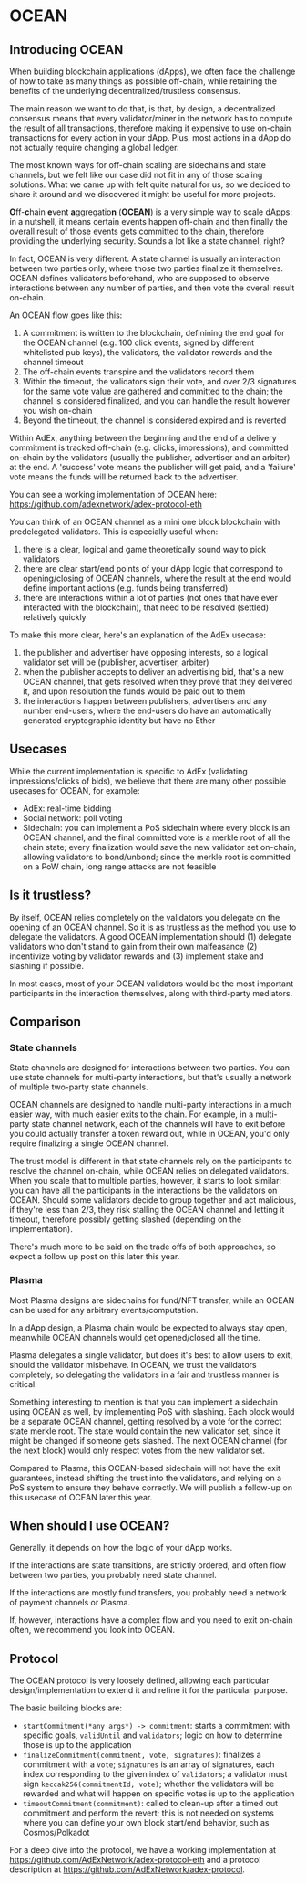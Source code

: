 # OCEAN

## Introducing OCEAN

When building blockchain applications (dApps), we often face the challenge of how to take as many things as possible off-chain, while retaining the benefits of the underlying decentralized/trustless consensus.

The main reason we want to do that, is that, by design, a decentralized consensus means that every validator/miner in the network has to compute the result of all transactions, therefore making it expensive to use on-chain transactions for every action in your dApp. Plus, most actions in a dApp do not actually require changing a global ledger.

The most known ways for off-chain scaling are sidechains and state channels, but we felt like our case did not fit in any of those scaling solutions. What we came up with felt quite natural for us, so we decided to share it around and we discovered it might be useful for more projects.

**O**ff-**c**hain **e**vent **a**ggregatio**n** (**OCEAN**) is a very simple way to scale dApps: in a nutshell, it means certain events happen off-chain and then finally the overall result of those events gets committed to the chain, therefore providing the underlying security. Sounds a lot like a state channel, right?

In fact, OCEAN is very different. A state channel is usually an interaction between two parties only, where those two parties finalize it themselves. OCEAN defines validators beforehand, who are supposed to observe interactions between any number of parties, and then vote the overall result on-chain.

An OCEAN flow goes like this:

1. A commitment is written to the blockchain, definining the end goal for the OCEAN channel (e.g. 100 click events, signed by different whitelisted pub keys), the validators, the validator rewards and the channel timeout
2. The off-chain events transpire and the validators record them
3. Within the timeout, the validators sign their vote, and over 2/3 signatures for the same vote value are gathered and committed to the chain; the channel is considered finalized, and you can handle the result however you wish on-chain
4. Beyond the timeout, the channel is considered expired and is reverted

Within AdEx, anything between the beginning and the end of a delivery commitment is tracked off-chain (e.g. clicks, impressions), and committed on-chain by the validators (usually the publisher, advertiser and an arbiter) at the end. A 'success' vote means the publisher will get paid, and a 'failure' vote means the funds will be returned back to the advertiser.

You can see a working implementation of OCEAN here: https://github.com/adexnetwork/adex-protocol-eth

You can think of an OCEAN channel as a mini one block blockchain with predelegated validators. This is especially useful when:

1) there is a clear, logical and game theoretically sound way to pick validators
2) there are clear start/end points of your dApp logic that correspond to opening/closing of OCEAN channels, where the result at the end would define important actions (e.g. funds being transferred)
3) there are interactions within a lot of parties (not ones that have ever interacted with the blockchain), that need to be resolved (settled) relatively quickly

To make this more clear, here's an explanation of the AdEx usecase:

1) the publisher and advertiser have opposing interests, so a logical validator set will be (publisher, advertiser, arbiter)
2) when the publisher accepts to deliver an advertising bid, that's a new OCEAN channel, that gets resolved when they prove that they delivered it, and upon resolution the funds would be paid out to them
3) the interactions happen between publishers, advertisers and any number end-users, where the end-users do have an automatically generated cryptographic identity but have no Ether

## Usecases

While the current implementation is specific to AdEx (validating impressions/clicks of bids), we believe that there are many other possible usecases for OCEAN, for example:

* AdEx: real-time bidding
* Social network: poll voting
* Sidechain: you can implement a PoS sidechain where every block is an OCEAN channel, and the final committed vote is a merkle root of all the chain state; every finalization would save the new validator set on-chain, allowing validators to bond/unbond; since the merkle root is committed on a PoW chain, long range attacks are not feasible

## Is it trustless?

By itself, OCEAN relies completely on the validators you delegate on the opening of an OCEAN channel. So it is as trustless as the method you use to delegate the validators. A good OCEAN implementation should (1) delegate validators who don't stand to gain from their own malfeasance (2) incentivize voting by validator rewards and (3) implement stake and slashing if possible.

In most cases, most of your OCEAN validators would be the most important participants in the interaction themselves, along with third-party mediators.

## Comparison

### State channels

State channels are designed for interactions between two parties. You can use state channels for multi-party interactions, but that's usually a network of multiple two-party state channels.

OCEAN channels are designed to handle multi-party interactions in a much easier way, with much easier exits to the chain. For example, in a multi-party state channel network, each of the channels will have to exit before you could actually transfer a token reward out, while in OCEAN, you'd only require finalizing a single OCEAN channel.

The trust model is different in that state channels rely on the participants to resolve the channel on-chain, while OCEAN relies on delegated validators. When you scale that to multiple parties, however, it starts to look similar: you can have all the participants in the interactions be the validators on OCEAN. Should some validators decide to group together and act malicious, if they're less than 2/3, they risk stalling the OCEAN channel and letting it timeout, therefore possibly getting slashed (depending on the implementation).

There's much more to be said on the trade offs of both approaches, so expect a follow up post on this later this year.

### Plasma

Most Plasma designs are sidechains for fund/NFT transfer, while an OCEAN can be used for any arbitrary events/computation.

In a dApp design, a Plasma chain would be expected to always stay open, meanwhile OCEAN channels would get opened/closed all the time.

Plasma delegates a single validator, but does it's best to allow users to exit, should the validator misbehave. In OCEAN, we trust the validators completely, so delegating the validators in a fair and trustless manner is critical.

Something interesting to mention is that you can implement a sidechain using OCEAN as well, by implementing PoS with slashing. Each block would be a separate OCEAN channel, getting resolved by a vote for the correct state merkle root. The state would contain the new validator set, since it might be changed if someone gets slashed. The next OCEAN channel (for the next block) would only respect votes from the new validator set.

Compared to Plasma, this OCEAN-based sidechain will not have the exit guarantees, instead shifting the trust into the validators, and relying on a PoS system to ensure they behave correctly. We will publish a follow-up on this usecase of OCEAN later this year.


## When should I use OCEAN?

Generally, it depends on how the logic of your dApp works.

If the interactions are state transitions, are strictly ordered, and often flow between two parties, you probably need state channel.

If the interactions are mostly fund transfers, you probably need a network of payment channels or Plasma.

If, however, interactions have a complex flow and you need to exit on-chain often, we recommend you look into OCEAN.


## Protocol

The OCEAN protocol is very loosely defined, allowing each particular design/implementation to extend it and refine it for the particular purpose.

The basic building blocks are:

* `startCommitment(*any args*) -> commitment`: starts a commitment with specific goals, `validUntil` and `validators`; logic on how to determine those is up to the application
* `finalizeCommitment(commitment, vote, signatures)`: finalizes a commitment with a `vote`; `signatures` is an array of signatures, each index corresponding to the given index of `validators`; a validator must sign `keccak256(commitmentId, vote)`; whether the validators will be rewarded and what will happen on specific votes is up to the application
* `timeoutCommitment(commitment)`: called to clean-up after a timed out commitment and perform the revert; this is not needed on systems where you can define your own block start/end behavior, such as Cosmos/Polkadot

For a deep dive into the protocol, we have a working implementation at https://github.com/AdExNetwork/adex-protocol-eth and a protocol description at https://github.com/AdExNetwork/adex-protocol.